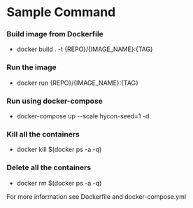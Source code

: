
 # Sample Command


### Build image from Dockerfile
 - docker build . -t {REPO}/{IMAGE_NAME}:{TAG}

### Run the image
 - docker run  {REPO}/{IMAGE_NAME}:{TAG}

### Run using docker-compose
 - docker-compose up --scale hycon-seed=1 -d

### Kill all the containers
 - docker kill $(docker ps -a -q) 

### Delete all the containers
 - docker rm $(docker ps -a -q)

For more information see Dockerfile and docker-compose.yml

